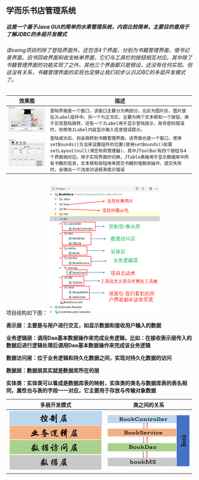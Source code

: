 学而乐书店管理系统
---
##### 这是一个基于Java GUI的简单的水果管理系统，内容比较简单，主要目的是用于了解JDBC的多层开发模式
###### 该swing项目的除了登陆界面外，还包含4个界面，分别为书籍管理界面，借书记录界面，旧书回收界面和收支帐单界面，它们与工具栏的按钮相互对应。其中除了书籍管理界面的功能实现了之外，其他三个界面都只是假设，还没有任何实现。但这没有关系，书籍管理界面的实现也足够让我们初步认识JDBC的多层开发模式了。

效果图|描述
|----|-----|
![登陆界面](https://github.com/CD4356/BookStore/blob/master/image/wel.jpg "悬停显示")|`登陆界面是一个窗口，该窗口主要分为两部分，北区为图片区，图片放在JLabel组件中。另一个为正文区，主要为两个文本框和一个按钮，用于实现登陆跳转，还有一个JLabel用于显示登陆提示，账号密码错误时，则修改JLabel内容显示输入信息错误提示。`
![书籍管理界面](https://github.com/CD4356/BookStore/blob/master/image/admin.jpg "悬停显示")|`登陆成功后，则会跳转到书籍管理界面，该界面也是一个窗口，使用setBounds()方法来设置组件的位置(使用setBounds()前需setLayout(null)清空布局管理器)，其中JToolBar有四个按钮与4个界面相对应。用于实现界面的切换，JTable表格用于显示数据库中所有书籍的信息，文本框和按钮用来提交书籍的增删改操作，提交失败时，会弹出一个消息对话框来提示错误`

<br>
项目结构如下图：

<img src="https://github.com/CD4356/BookStore/blob/master/image/jiegou.jpg" width="300" height="350" alt="项目结构"/>


**表示层：主要是与用户进行交互，如显示数据和接收用户输入的数据**

**业务逻辑层：调用Dao基本数据操作来完成业务逻辑，比如：在接收表示层传入的数据后进行逻辑处理后调用Dao基本数据操作来完成该业务逻辑**

**数据访问层：位于业务逻辑和持久化数据之间，实现对持久化数据的访问**

**数据层：数据层其实就是数据库所在的层**

**实体类：实体类可以看成是数据库表的映射，实体类的类名与数据库表的表名相同，属性也与表的字段一一对应，它主要用于存放与传输对象数据**

多层开发模式|类之间的关系
|----|-----|
![多层开发模式](https://github.com/CD4356/BookStore/blob/master/image/moshi.jpg "悬停显示")|![类之间的关系](https://github.com/CD4356/BookStore/blob/master/image/guanxi.jpg "悬停显示")

